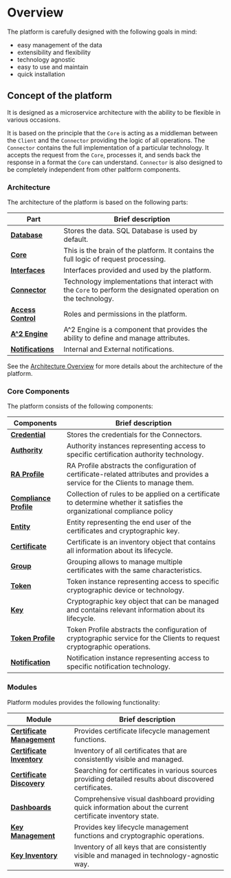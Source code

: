 # Overview

The platform is carefully designed with the following goals in mind:

- easy management of the data
- extensibility and flexibility
- technology agnostic
- easy to use and maintain
- quick installation

## Concept of the platform

It is designed as a microservice architecture with the ability to be flexible in various occasions.

It is based on the principle that the `Core` is acting as a middleman between the `Client` and the `Connector` providing the logic of all operations. The `Connector` contains the full implementation of a particular technology. It accepts the request from the `Core`, processes it, and sends back the response in a format the `Core` can understand. `Connector` is also designed to be completely independent from other paltform components.

### Architecture

The architecture of the platform is based on the following parts:

| Part                                                       | Brief description                                                                                               |
|------------------------------------------------------------|-----------------------------------------------------------------------------------------------------------------|
| **[Database](architecture/database)**                      | Stores the data. SQL Database is used by default.                                                               |
| **[Core](architecture/core)**                              | This is the brain of the platform. It contains the full logic of request processing.                            |
| **[Interfaces](architecture/interfaces)**                  | Interfaces provided and used by the platform.                                                                   |
| **[Connector](architecture/connector)**                    | Technology implementations that interact with the `Core` to perform the designated operation on the technology. |
| **[Access Control](architecture/access-control/overview)** | Roles and permissions in the platform.                                                                          |
| **[A^2 Engine](./architecture/attributes/overview)**       | A^2 Engine is a component that provides the ability to define and manage attributes.                            |
| **[Notifications](./architecture/notifications)**          | Internal and External notifications.                                                                            |

See the [Architecture Overview](architecture/overview) for more details about the architecture of the platform.

### Core Components

The platform consists of the following components:

| Components                                                   | Brief description                                                                                                               |
|--------------------------------------------------------------|---------------------------------------------------------------------------------------------------------------------------------|
| **[Credential](core-components/credential)**                 | Stores the credentials for the Connectors.                                                                                      |
| **[Authority](core-components/authority)**                   | Authority instances representing access to specific certification authority technology.                                         |
| **[RA Profile](core-components/ra-profile)**                 | RA Profile abstracts the configuration of certificate-related attributes and provides a service for the Clients to manage them. |
| **[Compliance Profile](core-components/compliance-profile)** | Collection of rules to be applied on a certificate to determine whether it satisfies the organizational compliance policy       |
| **[Entity](core-components/entity)**                         | Entity representing the end user of the certificates and cryptographic key.                                                     |
| **[Certificate](core-components/certificate)**               | Certificate is an inventory object that contains all information about its lifecycle.                                           |
| **[Group](core-components/group)**                           | Grouping allows to manage multiple certificates with the same characteristics.                                                  |
| **[Token](core-components/token)**                           | Token instance representing access to specific cryptographic device or technology.                                              |
| **[Key](core-components/key)**                               | Cryptographic key object that can be managed and contains relevant information about its lifecycle.                             |
| **[Token Profile](core-components/token-profile)**           | Token Profile abstracts the configuration of cryptographic service for the Clients to request cryptographic operations.         |
| **[Notification](./core-components/notification)**           | Notification instance representing access to specific notification technology.                                                  |

### Modules

Platform modules provides the following functionality:

| Module                                                       | Brief description                                                                                         |
|--------------------------------------------------------------|-----------------------------------------------------------------------------------------------------------|
| **[Certificate Management](modules/certificate-management)** | Provides certificate lifecycle management functions.                                                      |
| **[Certificate Inventory](modules/certificate-inventory)**   | Inventory of all certificates that are consistently visible and managed.                                  |
| **[Certificate Discovery](modules/certificate-discovery)**   | Searching for certificates in various sources providing detailed results about discovered certificates.   |
| **[Dashboards](modules/dashboards)**                         | Comprehensive visual dashboard providing quick information about the current certificate inventory state. |
| **[Key Management](modules/key-management)**                 | Provides key lifecycle management functions and cryptographic operations.                                 |
| **[Key Inventory](modules/key-inventory)**                   | Inventory of all keys that are consistently visible and managed in technology-agnostic way.               |